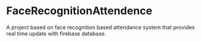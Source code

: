 # FaceRecognitionAttendence
A project based on face recognition based attendance system that provides real time update with firebase database.
